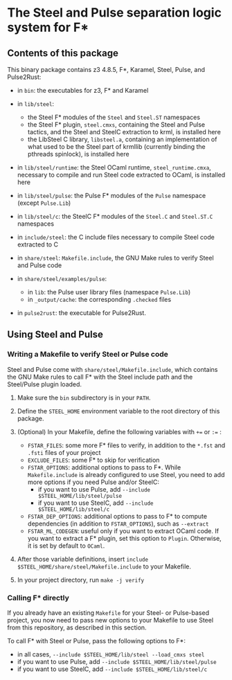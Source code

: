# The Steel and Pulse separation logic system for F*

## Contents of this package

This binary package contains z3 4.8.5, F*, Karamel, Steel, Pulse, and
Pulse2Rust:

* in `bin`: the executables for z3, F* and Karamel

* in `lib/steel`:
  * the Steel F* modules of the `Steel` and `Steel.ST` namespaces
  * the Steel F* plugin, `steel.cmxs`, containing the Steel and Pulse
    tactics, and the Steel and SteelC extraction to krml, is installed
    here
  * the LibSteel C library, `libsteel.a`, containing an implementation of
    what used to be the Steel part of krmllib (currently binding the
    pthreads spinlock), is installed here
  
* in `lib/steel/runtime`: the Steel OCaml runtime,
  `steel_runtime.cmxa`, necessary to compile and run Steel code
  extracted to OCaml, is installed here
  
* in `lib/steel/pulse`: the Pulse F* modules of the `Pulse` namespace
  (except `Pulse.Lib`)

* in `lib/steel/c`: the SteelC F* modules of the `Steel.C` and
  `Steel.ST.C` namespaces

* in `include/steel`: the C include files necessary to compile Steel
  code extracted to C

* in `share/steel`: `Makefile.include`, the GNU Make rules to verify
  Steel and Pulse code
  
* in `share/steel/examples/pulse`:
  * in `lib`: the Pulse user library files (namespace `Pulse.Lib`)
  * in `_output/cache`: the corresponding `.checked` files

* in `pulse2rust`: the executable for Pulse2Rust.

## Using Steel and Pulse

### Writing a Makefile to verify Steel or Pulse code

Steel and Pulse come with `share/steel/Makefile.include`, which contains the
GNU Make rules to call F* with the Steel include path and the Steel/Pulse
plugin loaded.

1. Make sure the `bin` subdirectory is in your `PATH`.

2. Define the `STEEL_HOME` environment variable to the root directory
   of this package.

3. (Optional) In your Makefile, define the following variables with `+=` or `:=` :
   * `FSTAR_FILES`: some more F* files to verify, in addition to the
     `*.fst` and `.fsti` files of your project
   * `EXCLUDE_FILES`: some F* to skip for verification
   * `FSTAR_OPTIONS`: additional options to pass to F*. While
     `Makefile.include` is already configured to use Steel, you need
     to add more options if you need Pulse and/or SteelC:
     * if you want to use Pulse, add `--include $STEEL_HOME/lib/steel/pulse`
     * if you want to use SteelC, add `--include $STEEL_HOME/lib/steel/c`
   * `FSTAR_DEP_OPTIONS`: additional options to pass to F* to compute
     dependencies (in addition to `FSTAR_OPTIONS`), such as `--extract`
   * `FSTAR_ML_CODEGEN`: useful only if you want to extract OCaml
     code. If you want to extract a F* plugin, set this option to
     `Plugin`. Otherwise, it is set by default to `OCaml`.

4. After those variable definitions, insert `include
   $STEEL_HOME/share/steel/Makefile.include` to your Makefile.

5. In your project directory, run `make -j verify`

### Calling F* directly

If you already have an existing `Makefile` for your Steel- or
Pulse-based project, you now need to pass new options to your Makefile
to use Steel from this repository, as described in this section.

To call F* with Steel or Pulse, pass the following options to F*:
* in all cases, `--include $STEEL_HOME/lib/steel --load_cmxs steel`
* if you want to use Pulse, add `--include $STEEL_HOME/lib/steel/pulse`
* if you want to use SteelC, add `--include $STEEL_HOME/lib/steel/c`
